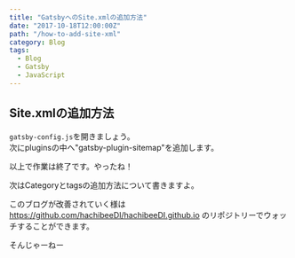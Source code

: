 ```yaml
---
title: "GatsbyへのSite.xmlの追加方法"
date: "2017-10-18T12:00:00Z"
path: "/how-to-add-site-xml"
category: Blog
tags:
  - Blog
  - Gatsby
  - JavaScript
---
```


## Site.xmlの追加方法

`gatsby-config.js`を開きましょう。  
次にpluginsの中へ"gatsby-plugin-sitemap"を追加します。


以上で作業は終了です。やったね！


次はCategoryとtagsの追加方法について書きますよ。


このブログが改善されていく様は https://github.com/hachibeeDI/hachibeeDI.github.io のリポジトリーでウォッチすることができます。

そんじゃーねー
